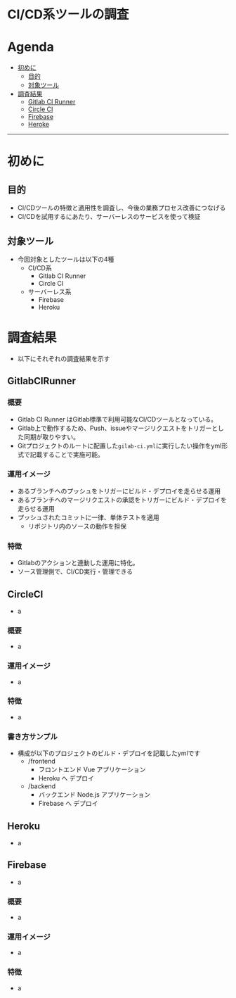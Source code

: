 # CI/CD系ツールの調査

# Agenda
* [初めに](#概要)
  * [目的](#目的)
  * [対象ツール](#対象ツール)
* [調査結果](#調査結果)
  * [Gitlab CI Runner](#gitlabcirunner)
  * [Circle CI](#circleci)
  * [Firebase](#firebase)
  * [Heroke](#heroku)

---

# 初めに
## 目的
* CI/CDツールの特徴と適用性を調査し、今後の業務プロセス改善につなげる
* CI/CDを試用するにあたり、サーバーレスのサービスを使って検証

## 対象ツール
* 今回対象としたツールは以下の4種
  * CI/CD系
    * Gitlab CI Runner
    * Circle CI
  * サーバーレス系
    * Firebase
    * Heroku

# 調査結果
* 以下にそれぞれの調査結果を示す
## GitlabCIRunner
### 概要
* Gitlab CI Runner はGitlab標準で利用可能なCI/CDツールとなっている。
* Gitlab上で動作するため、Push、issueやマージリクエストをトリガーとした同期が取りやすい。
* Gitプロジェクトのルートに配置した`gilab-ci.yml`に実行したい操作をyml形式で記載することで実施可能。
### 運用イメージ
* あるブランチへのプッシュをトリガーにビルド・デプロイを走らせる運用
* あるブランチへのマージリクエストの承認をトリガーにビルド・デプロイを走らせる運用
* プッシュされたコミットに一律、単体テストを適用
  * リポジトリ内のソースの動作を担保
### 特徴
* Gitlabのアクションと連動した運用に特化。
* ソース管理側で、CI/CD実行・管理できる

## CircleCI
* a
### 概要
* a
### 運用イメージ
* a
### 特徴
* a
### 書き方サンプル
* 構成が以下のプロジェクトのビルド・デプロイを記載したymlです
  * /frontend
    * フロントエンド Vue アプリケーション
    * Heroku へ デプロイ
  * /backend
    * バックエンド Node.js アプリケーション
    * Firebase へ デプロイ
## Heroku
* a
## Firebase
* a
### 概要
* a
### 運用イメージ
* a
### 特徴
* a